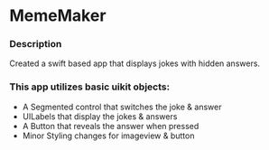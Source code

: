 # MemeMaker

### Description

Created a swift based app that displays jokes with hidden answers.

### This app utilizes basic uikit objects:
- A Segmented control that switches the joke & answer<br>
- UILabels that display the jokes & answers<br>
- A Button that reveals the answer when pressed<br>
- Minor Styling changes for imageview & button
